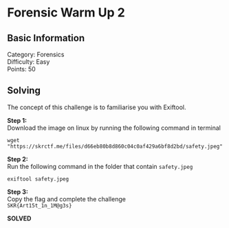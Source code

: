 # Forensic Warm Up 2

## Basic Information
Category: Forensics    
Difficulty: Easy  
Points: 50  

## Solving
The concept of this challenge is to familiarise you with Exiftool. 
  
**Step 1:**  
Download the image on linux by running the following command in terminal  
```
wget "https://skrctf.me/files/d66eb80b8d860c04c0af429a6bf8d2bd/safety.jpeg"
```

**Step 2:**   
Run the following command in the folder that contain ```safety.jpeg``` 
```
exiftool safety.jpeg
```

**Step 3:**   
Copy the flag and complete the challenge  
```SKR{Art15t_1n_1M@g3s}```

**SOLVED**  

